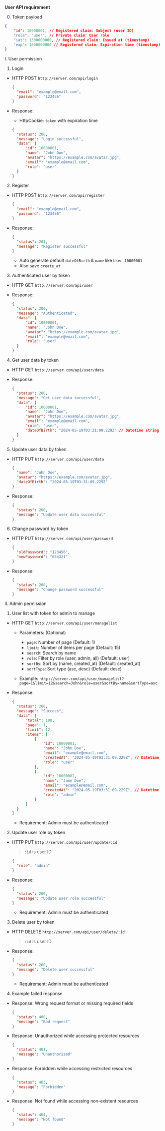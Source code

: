 **User API requirement**

0. Token payload

```json
{
	"id": 10000001, // Registered claim: Subject (user ID)
	"role": "user", // Private claim: User role
	"iat": 1500000000, // Registered claim: Issued at (timestamp)
	"exp": 1600000000 // Registered claim: Expiration time (timestamp)
}
```

I. User permission

1. Login

- HTTP POST `http://server.com/api/login`

  ```json
  {
  	"email": "example@email.com",
  	"password": "123456"
  }
  ```

- Response:

  - HttpCookie: `token` with expiration time

  ```json
  {
  	"status": 200,
  	"message": "Login successful",
  	"data": {
  		"id": 10000001,
  		"name": "John Doe",
  		"avatar": "https://example.com/avatar.jpg",
  		"email": "example@email.com",
  		"role": "user"
  	}
  }
  ```

2. Register

- HTTP POST `http://server.com/api/register`

  ```json
  {
  	"email": "example@email.com",
  	"password": "123456"
  }
  ```

- Response:

  ```json
  {
  	"status": 201,
  	"message": "Register successful"
  }
  ```

  - Auto generate default `dateOfBirth` & `name` like `User 10000001`
  - Also save `create_at`

3. Authenticated user by token

- HTTP GET `http://server.com/api/user`

- Response:

  ```json
  {
  	"status": 200,
  	"message": "Authenticated",
  	"data": {
  		"id": 10000001,
  		"name": "John Doe",
  		"avatar": "https://example.com/avatar.jpg",
  		"email": "example@email.com",
  		"role": "user"
  	}
  }
  ```

4. Get user data by token

- HTTP GET `http://server.com/api/user/data`

- Response:

  ```json
  {
  	"status": 200,
  	"message": "Get user data successful",
  	"data": {
  		"id": 10000001,
  		"name": "John Doe",
  		"avatar": "https://example.com/avatar.jpg",
  		"email": "example@email.com",
  		"role": "user",
  		"dateOfBirth": "2024-05-19T03:31:09.229Z" // Datetime string in ISO 8601 format
  	}
  }
  ```

5. Update user data by token

- HTTP PUT `http://server.com/api/user/data`

  ```json
  {
  	"name": "John Doe",
  	"avatar": "https://example.com/avatar.jpg",
  	"dateOfBirth": "2024-05-19T03:31:09.229Z"
  }
  ```

- Response:

  ```json
  {
  	"status": 200,
  	"message": "Update user data successful"
  }
  ```

6. Change password by token

- HTTP PUT `http://server.com/api/user/password`

  ```json
  {
  	"oldPassword": "123456",
  	"newPassword": "654321"
  }
  ```

- Response:

  ```json
  {
  	"status": 200,
  	"message": "Change password successful"
  }
  ```

II. Admin permission

1. User list with token for admin to manage

- HTTP GET `http://server.com/api/user/managelist`

  - Parameters: (Optional)

    - `page`: Number of page (Default: 1)
    - `limit`: Number of items per page (Default: 15)
    - `search`: Search by name
    - `role`: Filter by role (user, admin, all) (Default: user)
    - `sortBy`: Sort by (name, created_at) (Default: created_at)
    - `sortType`: Sort type (asc, desc) (Default: desc)

  - Example: `http://server.com/api/user/managelist?page=1&limit=12&search=John&role=user&sortBy=name&sortType=asc`

- Response:

  ```json
  {
  	"status": 200,
  	"message": "Success",
  	"data": {
  		"total": 100,
  		"page": 1,
  		"limit": 12,
  		"items": [
  			{
  				"id": 10000001,
  				"name": "John Doe",
  				"email": "example@email.com",
  				"createdAt": "2024-05-19T03:31:09.229Z", // Datetime string in ISO 8601 format
  				"role": "user"
  			},
  			{
  				"id": 10000002,
  				"name": "Jane Doe",
  				"email": "example@email.com",
  				"createdAt": "2024-05-19T03:31:09.229Z", // Datetime string in ISO 8601 format
  				"role": "admin"
  			}
  		]
  	}
  }
  ```

  - Requirement: Admin must be authenticated

2. Update user role by token

- HTTP PUT `http://server.com/api/user/update/:id`

  > `:id` is user ID

  ```json
  {
  	"role": "admin"
  }
  ```

- Response:

  ```json
  {
  	"status": 200,
  	"message": "Update user role successful"
  }
  ```

  - Requirement: Admin must be authenticated

3. Delete user by token

- HTTP DELETE `http://server.com/api/user/delete/:id`

  > `:id` is user ID

- Response:

  ```json
  {
  	"status": 200,
  	"message": "Delete user successful"
  }
  ```

  - Requirement: Admin must be authenticated

4. Example failed response

- Response: Wrong request format or missing required fields

  ```json
  {
  	"status": 400,
  	"message": "Bad request"
  }
  ```

- Response: Unauthorized while accessing protected resources

  ```json
  {
  	"status": 401,
  	"message": "Unauthorized"
  }
  ```

- Response: Forbidden while accessing restricted resources

  ```json
  {
  	"status": 403,
  	"message": "Forbidden"
  }
  ```

- Response: Not found while accessing non-existent resources

  ```json
  {
  	"status": 404,
  	"message": "Not found"
  }
  ```
